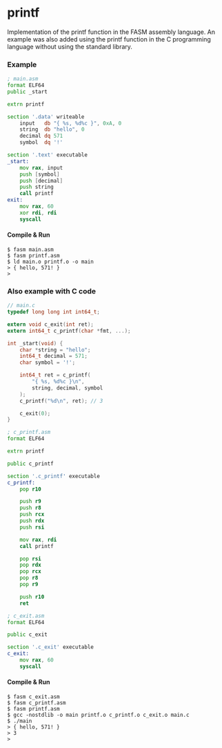 # printf

Implementation of the printf function in the FASM assembly language. An example was also added using the printf function in the C programming language without using the standard library.

### Example

```asm
; main.asm
format ELF64
public _start

extrn printf

section '.data' writeable
    input   db "{ %s, %d%c }", 0xA, 0
    string  db "hello", 0
    decimal dq 571
    symbol  dq '!'

section '.text' executable
_start:
    mov rax, input
    push [symbol]
    push [decimal]
    push string
    call printf
exit:
    mov rax, 60
    xor rdi, rdi 
    syscall 
```

#### Compile & Run

```
$ fasm main.asm
$ fasm printf.asm
$ ld main.o printf.o -o main 
> { hello, 571! }
>
```

### Also example with C code

```c
// main.c
typedef long long int int64_t;

extern void c_exit(int ret);
extern int64_t c_printf(char *fmt, ...);

int _start(void) {
    char *string = "hello";
    int64_t decimal = 571;
    char symbol = '!';

    int64_t ret = c_printf(
        "{ %s, %d%c }\n",
        string, decimal, symbol
    );
    c_printf("%d\n", ret); // 3

    c_exit(0);
}
```

```asm
; c_printf.asm
format ELF64

extrn printf

public c_printf

section '.c_printf' executable
c_printf:
    pop r10

    push r9
    push r8
    push rcx
    push rdx
    push rsi

    mov rax, rdi
    call printf

    pop rsi
    pop rdx
    pop rcx
    pop r8
    pop r9

    push r10 
    ret 
```

```asm
; c_exit.asm
format ELF64

public c_exit

section '.c_exit' executable
c_exit:
    mov rax, 60
    syscall 
```

#### Compile & Run

```
$ fasm c_exit.asm
$ fasm c_printf.asm
$ fasm printf.asm
$ gcc -nostdlib -o main printf.o c_printf.o c_exit.o main.c 
$ ./main
> { hello, 571! }
> 3
> 
```
